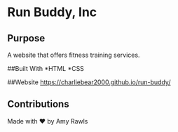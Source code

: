 # Run Buddy, Inc

## Purpose
A website that offers fitness training services.

##Built With
*HTML
*CSS

##Website
https://charliebear2000.github.io/run-buddy/

## Contributions
Made with ❤️ by Amy Rawls
